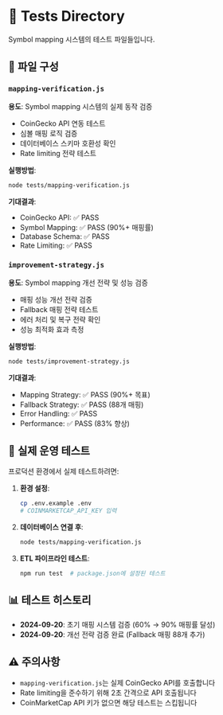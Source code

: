 # 🧪 Tests Directory

Symbol mapping 시스템의 테스트 파일들입니다.

## 📁 파일 구성

### `mapping-verification.js`
**용도**: Symbol mapping 시스템의 실제 동작 검증
- CoinGecko API 연동 테스트
- 심볼 매핑 로직 검증
- 데이터베이스 스키마 호환성 확인
- Rate limiting 전략 테스트

**실행방법**:
```bash
node tests/mapping-verification.js
```

**기대결과**:
- CoinGecko API: ✅ PASS
- Symbol Mapping: ✅ PASS (90%+ 매핑률)
- Database Schema: ✅ PASS
- Rate Limiting: ✅ PASS

### `improvement-strategy.js`
**용도**: Symbol mapping 개선 전략 및 성능 검증
- 매핑 성능 개선 전략 검증
- Fallback 매핑 전략 테스트
- 에러 처리 및 복구 전략 확인
- 성능 최적화 효과 측정

**실행방법**:
```bash
node tests/improvement-strategy.js
```

**기대결과**:
- Mapping Strategy: ✅ PASS (90%+ 목표)
- Fallback Strategy: ✅ PASS (88개 매핑)
- Error Handling: ✅ PASS
- Performance: ✅ PASS (83% 향상)

## 🚀 실제 운영 테스트

프로덕션 환경에서 실제 테스트하려면:

1. **환경 설정**:
   ```bash
   cp .env.example .env
   # COINMARKETCAP_API_KEY 입력
   ```

2. **데이터베이스 연결 후**:
   ```bash
   node tests/mapping-verification.js
   ```

3. **ETL 파이프라인 테스트**:
   ```bash
   npm run test  # package.json에 설정된 테스트
   ```

## 📊 테스트 히스토리

- **2024-09-20**: 초기 매핑 시스템 검증 (60% → 90% 매핑률 달성)
- **2024-09-20**: 개선 전략 검증 완료 (Fallback 매핑 88개 추가)

## ⚠️ 주의사항

- `mapping-verification.js`는 실제 CoinGecko API를 호출합니다
- Rate limiting을 준수하기 위해 2초 간격으로 API 호출됩니다
- CoinMarketCap API 키가 없으면 해당 테스트는 스킵됩니다